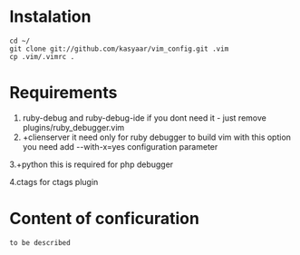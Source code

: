 # Instalation #
    cd ~/
    git clone git://github.com/kasyaar/vim_config.git .vim
    cp .vim/.vimrc .

# Requirements #
1. ruby-debug and ruby-debug-ide
    if you dont need it - just remove plugins/ruby_debugger.vim
2. +clienserver
    it need only for ruby debugger 
    to build vim with this option you need add --with-x=yes configuration parameter

3.+python
    this is required for php debugger

4.ctags
    for ctags plugin

# Content of conficuration #
    to be described

